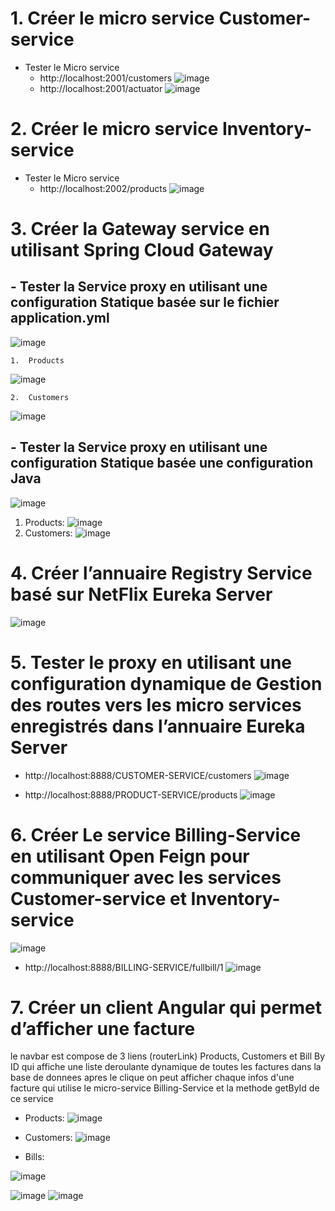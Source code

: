 # 1. Créer le micro service Customer-service 
  - Tester le Micro service
    - http://localhost:2001/customers
  ![image](https://github.com/assiabenghdaif/Syst-mes-Distribu-s/assets/99361390/cd334800-aef2-4e74-99df-4e4210975cc0)
    - http://localhost:2001/actuator
  ![image](https://github.com/assiabenghdaif/Syst-mes-Distribu-s/assets/99361390/ad9f2812-3b73-44d1-a5d2-2b71b1bcc448)

# 2. Créer le micro service Inventory-service 
  - Tester le Micro service
    - http://localhost:2002/products
  ![image](https://github.com/assiabenghdaif/Syst-mes-Distribu-s/assets/99361390/869dcfbb-60f0-4e5a-9171-ed7962311b50)

# 3. Créer la Gateway service en utilisant Spring Cloud Gateway
  ## - Tester la Service proxy en utilisant une configuration Statique basée sur le fichier application.yml
  ![image](https://github.com/assiabenghdaif/Syst-mes-Distribu-s/assets/99361390/155a4e79-9bc5-45a8-acfd-ed4f1062358a)

    1.  Products
   ![image](https://github.com/assiabenghdaif/Syst-mes-Distribu-s/assets/99361390/e300ee04-d643-4ecf-b566-36f98b762084)

    2.  Customers
   ![image](https://github.com/assiabenghdaif/Syst-mes-Distribu-s/assets/99361390/4f77d863-4028-4523-bab6-44e35771033d)
    
  ## - Tester la Service proxy en utilisant une configuration Statique basée une configuration Java
  ![image](https://github.com/assiabenghdaif/Syst-mes-Distribu-s/assets/99361390/f5a06b06-4ed4-4e47-87ea-821ce48fcb80)

  1.  Products:
 ![image](https://github.com/assiabenghdaif/Syst-mes-Distribu-s/assets/99361390/40a2c67d-b776-43f3-a8a6-a9a6e6ceaa77)
  2.  Customers:
![image](https://github.com/assiabenghdaif/Syst-mes-Distribu-s/assets/99361390/b30e4f89-4dd2-4510-b64d-9185e9c888c8)
    

# 4. Créer l’annuaire Registry Service basé sur NetFlix Eureka Server
![image](https://github.com/assiabenghdaif/Syst-mes-Distribu-s/assets/99361390/0ef4fbe1-8020-4af0-8c5b-fcd3aba77bce)

# 5. Tester le proxy en utilisant une configuration dynamique de Gestion des routes vers les micro services enregistrés dans l’annuaire Eureka Server
  - http://localhost:8888/CUSTOMER-SERVICE/customers
  ![image](https://github.com/assiabenghdaif/Syst-mes-Distribu-s/assets/99361390/3a2c583a-3e5a-4e44-b4c0-a3641b19904e)

  - http://localhost:8888/PRODUCT-SERVICE/products
  ![image](https://github.com/assiabenghdaif/Syst-mes-Distribu-s/assets/99361390/b9767037-e694-4146-8097-86aaeb9b31a3)

# 6. Créer Le service Billing-Service en utilisant Open Feign pour communiquer avec les services Customer-service et Inventory-service
![image](https://github.com/assiabenghdaif/Syst-mes-Distribu-s/assets/99361390/988f5de3-9658-4ca6-a9ef-e2d39f73b8b5)

  - http://localhost:8888/BILLING-SERVICE/fullbill/1
  ![image](https://github.com/assiabenghdaif/Syst-mes-Distribu-s/assets/99361390/e45300df-0119-43d7-b7ee-fed6a50a6b5a)

# 7. Créer un client Angular qui permet d’afficher une facture
le navbar est compose de 3 liens (routerLink) Products, Customers et  Bill By ID qui affiche une liste deroulante dynamique de toutes les factures dans la base de donnees apres le clique on peut afficher chaque infos d'une facture qui utilise le micro-service Billing-Service et la methode getById de ce service
  - Products:
  ![image](https://github.com/assiabenghdaif/Syst-mes-Distribu-s/assets/99361390/2fe0512c-6a6e-4fa3-81a8-4ebea5932c71)

  - Customers:
  ![image](https://github.com/assiabenghdaif/Syst-mes-Distribu-s/assets/99361390/8272356f-d9db-4752-b941-8c86028c39c5)

  - Bills: 
  
  ![image](https://github.com/assiabenghdaif/Syst-mes-Distribu-s/assets/99361390/4f51073f-567d-4cfe-b2f2-73ed9f6de1e9)

  ![image](https://github.com/assiabenghdaif/Syst-mes-Distribu-s/assets/99361390/929965b2-861b-4710-92af-d804a16d83c0)
  ![image](https://github.com/assiabenghdaif/Syst-mes-Distribu-s/assets/99361390/2171f6e8-8ec2-4dd9-b124-f1d8ba3362c0)





